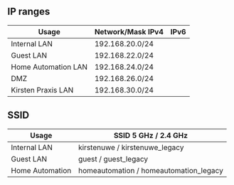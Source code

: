 ## IP ranges

| Usage               | Network/Mask IPv4  | IPv6 |
|---------------------|--------------------|------|
| Internal LAN        |   192.168.20.0/24  |      |
| Guest LAN           |   192.168.22.0/24  |      |
| Home Automation LAN |   192.168.24.0/24  |      |
| DMZ                 |   192.168.26.0/24  |      |
| Kirsten Praxis LAN  |   192.168.30.0/24  |      |

## SSID

| Usage           | SSID 5 GHz / 2.4 GHz                   |
|-----------------|----------------------------------------|
| Internal LAN    | kirstenuwe / kirstenuwe_legacy         |
| Guest LAN       | guest / guest_legacy                   |
| Home Automation | homeautomation / homeautomation_legacy |